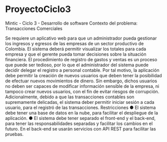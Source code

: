 # ProyectoCiclo3
Mintic - Ciclo 3 - Desarrollo de software
Contexto del problema: Transacciones Comerciales

Se requiere un aplicativo web para que un administrador pueda gestionar 
los ingresos y egresos de las empresas de un sector productivo de Colombia. 
El sistema deberá permitir visualizar los totales para cada empresa y que el 
gerente pueda tomar decisiones sobre la situación financiera.
El procedimiento de registro de gastos y ventas es un proceso que puede 
ser tedioso, por lo que el administrador del sistema puede decidir delegar el 
registro a personal contable. Por tal motivo, la aplicación debe permitir la 
creación de nuevos usuarios que deben tener la posibilidad de efectuar 
nuevos movimientos de dinero. Sin embargo, dichos usuarios no deben ser 
capaces de modificar información sensible de la empresa, ni tampoco crear 
nuevos usuarios, con el fin de evitar riesgos de corrupción.
Adicionalmente, debido a que las transacciones contables son 
supremamente delicadas, el sistema deber permitir iniciar sesión a cada 
usuario, para el registró de las transacciones.
Restricciones
● El sistema debe tener una base de datos en la nube, para facilitar el 
despliegue de la aplicación.
● El sistema debe tener separado el front-end y el back-end, para 
tener las responsabilidades separadas y facilitar los cambios en el 
futuro. En el back-end se usarán servicios con API REST para facilitar 
las pruebas.
